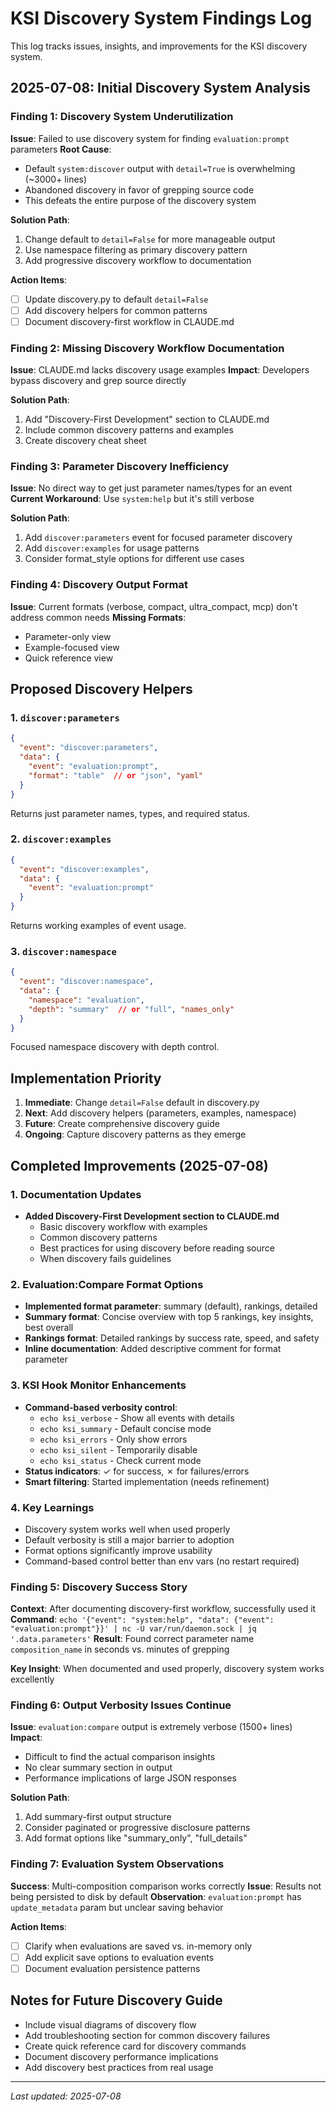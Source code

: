 # KSI Discovery System Findings Log

This log tracks issues, insights, and improvements for the KSI discovery system.

## 2025-07-08: Initial Discovery System Analysis

### Finding 1: Discovery System Underutilization
**Issue**: Failed to use discovery system for finding `evaluation:prompt` parameters
**Root Cause**: 
- Default `system:discover` output with `detail=True` is overwhelming (~3000+ lines)
- Abandoned discovery in favor of grepping source code
- This defeats the entire purpose of the discovery system

**Solution Path**:
1. Change default to `detail=False` for more manageable output
2. Use namespace filtering as primary discovery pattern
3. Add progressive discovery workflow to documentation

**Action Items**:
- [ ] Update discovery.py to default `detail=False`
- [ ] Add discovery helpers for common patterns
- [ ] Document discovery-first workflow in CLAUDE.md

### Finding 2: Missing Discovery Workflow Documentation
**Issue**: CLAUDE.md lacks discovery usage examples
**Impact**: Developers bypass discovery and grep source directly

**Solution Path**:
1. Add "Discovery-First Development" section to CLAUDE.md
2. Include common discovery patterns and examples
3. Create discovery cheat sheet

### Finding 3: Parameter Discovery Inefficiency
**Issue**: No direct way to get just parameter names/types for an event
**Current Workaround**: Use `system:help` but it's still verbose

**Solution Path**:
1. Add `discover:parameters` event for focused parameter discovery
2. Add `discover:examples` for usage patterns
3. Consider format_style options for different use cases

### Finding 4: Discovery Output Format
**Issue**: Current formats (verbose, compact, ultra_compact, mcp) don't address common needs
**Missing Formats**:
- Parameter-only view
- Example-focused view
- Quick reference view

## Proposed Discovery Helpers

### 1. `discover:parameters`
```json
{
  "event": "discover:parameters",
  "data": {
    "event": "evaluation:prompt",
    "format": "table"  // or "json", "yaml"
  }
}
```
Returns just parameter names, types, and required status.

### 2. `discover:examples`
```json
{
  "event": "discover:examples", 
  "data": {
    "event": "evaluation:prompt"
  }
}
```
Returns working examples of event usage.

### 3. `discover:namespace`
```json
{
  "event": "discover:namespace",
  "data": {
    "namespace": "evaluation",
    "depth": "summary"  // or "full", "names_only"
  }
}
```
Focused namespace discovery with depth control.

## Implementation Priority

1. **Immediate**: Change `detail=False` default in discovery.py
2. **Next**: Add discovery helpers (parameters, examples, namespace)
3. **Future**: Create comprehensive discovery guide
4. **Ongoing**: Capture discovery patterns as they emerge

## Completed Improvements (2025-07-08)

### 1. Documentation Updates
- **Added Discovery-First Development section to CLAUDE.md**
  - Basic discovery workflow with examples
  - Common discovery patterns
  - Best practices for using discovery before reading source
  - When discovery fails guidelines

### 2. Evaluation:Compare Format Options
- **Implemented format parameter**: summary (default), rankings, detailed
- **Summary format**: Concise overview with top 5 rankings, key insights, best overall
- **Rankings format**: Detailed rankings by success rate, speed, and safety
- **Inline documentation**: Added descriptive comment for format parameter

### 3. KSI Hook Monitor Enhancements
- **Command-based verbosity control**:
  - `echo ksi_verbose` - Show all events with details
  - `echo ksi_summary` - Default concise mode
  - `echo ksi_errors` - Only show errors
  - `echo ksi_silent` - Temporarily disable
  - `echo ksi_status` - Check current mode
- **Status indicators**: ✓ for success, ✗ for failures/errors
- **Smart filtering**: Started implementation (needs refinement)

### 4. Key Learnings
- Discovery system works well when used properly
- Default verbosity is still a major barrier to adoption
- Format options significantly improve usability
- Command-based control better than env vars (no restart required)

### Finding 5: Discovery Success Story
**Context**: After documenting discovery-first workflow, successfully used it
**Command**: `echo '{"event": "system:help", "data": {"event": "evaluation:prompt"}}' | nc -U var/run/daemon.sock | jq '.data.parameters'`
**Result**: Found correct parameter name `composition_name` in seconds vs. minutes of grepping

**Key Insight**: When documented and used properly, discovery system works excellently

### Finding 6: Output Verbosity Issues Continue
**Issue**: `evaluation:compare` output is extremely verbose (1500+ lines)
**Impact**: 
- Difficult to find the actual comparison insights
- No clear summary section in output
- Performance implications of large JSON responses

**Solution Path**:
1. Add summary-first output structure
2. Consider paginated or progressive disclosure patterns
3. Add format options like "summary_only", "full_details"

### Finding 7: Evaluation System Observations
**Success**: Multi-composition comparison works correctly
**Issue**: Results not being persisted to disk by default
**Observation**: `evaluation:prompt` has `update_metadata` param but unclear saving behavior

**Action Items**:
- [ ] Clarify when evaluations are saved vs. in-memory only
- [ ] Add explicit save options to evaluation events
- [ ] Document evaluation persistence patterns

## Notes for Future Discovery Guide

- Include visual diagrams of discovery flow
- Add troubleshooting section for common discovery failures
- Create quick reference card for discovery commands
- Document discovery performance implications
- Add discovery best practices from real usage

---
*Last updated: 2025-07-08*